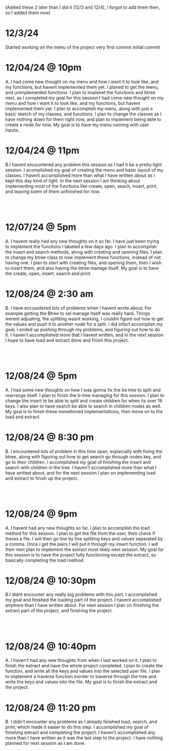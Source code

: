 

(Added these 2 later than I did it (12/3 and 12/4), I forgot to add them then, so I added them now)
# 12/3/24
Started working on the menu of the project very first commit initial commit

# 12/04/24 @ 10pm

A. I had come new thought on my menu and how i want it to look like, and my functions, but havent implemented them yet. I planed to get the menu, and unimplemented functions. I plan to implenet the functions and btree next, as I completed my goal for this session
I had come new thought on my menu and how i want it to look like, and my functions, but havent implemented them yet. I plan to accomplish my menu, along with just a basic sketch of my classes, and functions. I plan to change the classes as I have nothing down for them right now, and plan to implement being able to create a node for now. My goal is to have my menu running with user inputs. 

# 12/04/24 @ 11pm

B.I havent encountered any problem this session as I had it be a pretty light session. I acomplished my goal of creating the menu and basic layout of my classes. I havent accomplished more than what I have written about as I kept this day kind of light. In the next session I am thinking about implementing most of the functions like create, open, seach, insert, print, and leaving soem of them unfinished for now. 

<br>
<br>

# 12/07/24 @ 5pm

A. I havent really had any new thoughts on it so far. I have just been trying to implement the functions I labeled a few days ago. I plan to accomplish the insert and search methods, along with creating and opening files. I plan to change my btree class to now implement these functions, instead of not having one. I plan to start with creating files, and opening them, then I wish to insert them, and also having the btree manage itself. My goal is to have the create, open, insert, search and print. 

# 12/08/24 @ 2:30 am

B. I have encountered lots of problems when I havent wrote about. For example getting the Btree to sel manage itself was really hard. Things werent adjusting, the splitting wasnt working, I couldnt figure out how to get the values and push it to another node for a split. i did infact accomplish my goal, I ended up pushing through my problems, and figuring out how to do it. I haven't accomplished more that I havent written, and in the next session I hope to have load and extract done and finish this project.

<br>
<br>

# 12/08/24 @ 5pm

A. I had some new thoughts on how I was gonna fix the be tree to split and rearrange itself. I plan to finish the b-tree managing for this session. I plan to change the insert to be able to split and create children for when its over 19 keys. I also plan to have search be able to search in children nodes as well. My goal is to finish these menetioned implementations, then move on to the load and extract. 


# 12/08/24 @ 8:30 pm

B. I encountered lots of problem in this time span, espiecially with fixing the btree, along with figuring out how to get search go through nodes key, and go to their children. I accomplished my goal of finishing the insert and search with children in the tree. I haven't accomplished more than what I have writted about, and for the next session I plan on implementing load and extract to finish up the project. 

<br>
<br>

# 12/08/24 @ 9pm

A. I havent had any new thoughts so far. I plan to accomplish the load method for this session. I plan to get the file from the user, then check if theres a file. I will then go line by line splitting keys and values seperated by a comma. Once i get the pairs I will put it through my insert function. I will then next plan to implement the extract most likely next session. My goal for this session is to have the project fully functioning except the extract, so basically completing the load method. 


# 12/08/24 @ 10:30pm 

B.I didnt encounter any really big problems with this part. I accomplished my goal and finished the loading part of the project. I havent accomplished anymore than I have written about. For next session I plan on finishing the extract part of the project, and finishing the project.

<br>
<br>

# 12/08/24 @ 10:40pm

A. I haven't had any new thoughts from when I last worked on it. I plan to finish the extract and have the whole project completed. I plan to create the function, and write all the keys and values into the selected user file. I plan to implement a traverse function inorder to traverse through the tree and write the keys and values into the file. My goal is to finish the extract and the project. 


# 12/08/24 @ 11:20 pm

B. I didn't encounter any problems as I already finished load, search, and print, which made it easier to do this step. I accomplished my goal of finishing extract and completing the project. I haven't accomplished any more than I have written as it was the last step to the project. I have nothing planned for next session as I am done.



